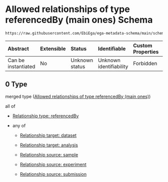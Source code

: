 # Allowed relationships of type referencedBy (main ones) Schema

```txt
https://raw.githubusercontent.com/EbiEga/ega-metadata-schema/main/schemas/EGA.assay.json#/properties/assayRelationships/items/allOf/1/anyOf/0
```



| Abstract            | Extensible | Status         | Identifiable            | Custom Properties | Additional Properties | Access Restrictions | Defined In                                                                 |
| :------------------ | :--------- | :------------- | :---------------------- | :---------------- | :-------------------- | :------------------ | :------------------------------------------------------------------------- |
| Can be instantiated | No         | Unknown status | Unknown identifiability | Forbidden         | Allowed               | none                | [EGA.assay.json\*](../../../schemas/EGA.assay.json "open original schema") |

## 0 Type

merged type ([Allowed relationships of type referencedBy (main ones)](ega-3-properties-assay-relationships-items-allof-relationship-constraints-for-an-assay-anyof-allowed-relationships-of-type-referencedby-main-ones.md))

all of

*   [Relationship type: referencedBy](ega-4-definitions-relationship-type-referencedby.md "check type definition")

*   any of

    *   [Relationship target: dataset](ega-4-definitions-relationship-target-dataset.md "check type definition")

    *   [Relationship target: analysis](ega-4-definitions-relationship-target-analysis.md "check type definition")

    *   [Relationship source: sample](ega-4-definitions-relationship-source-sample.md "check type definition")

    *   [Relationship source: experiment](ega-4-definitions-relationship-source-experiment.md "check type definition")

    *   [Relationship source: submission](ega-4-definitions-relationship-source-submission.md "check type definition")
